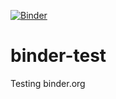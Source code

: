 [![Binder](https://mybinder.org/badge_logo.svg)](https://mybinder.org/v2/gh/thomasmanke/binder-test.git/HEAD)

# binder-test
Testing binder.org
